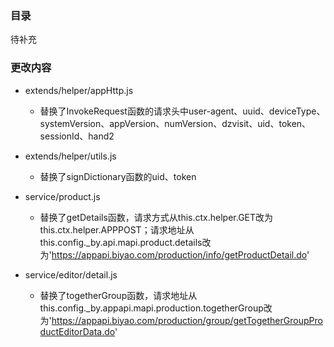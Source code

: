 ### 目录

待补充

### 更改内容

- extends/helper/appHttp.js
  - 替换了InvokeRequest函数的请求头中user-agent、uuid、deviceType、systemVersion、appVersion、numVersion、dzvisit、uid、token、sessionId、hand2

- extends/helper/utils.js
  - 替换了signDictionary函数的uid、token

- service/product.js
  - 替换了getDetails函数，请求方式从this.ctx.helper.GET改为this.ctx.helper.APPPOST；请求地址从this.config._by.api.mapi.product.details改为'https://appapi.biyao.com/production/info/getProductDetail.do'

- service/editor/detail.js
  - 替换了togetherGroup函数，请求地址从this.config._by.appapi.mapi.production.togetherGroup改为'https://appapi.biyao.com/production/group/getTogetherGroupProductEditorData.do'